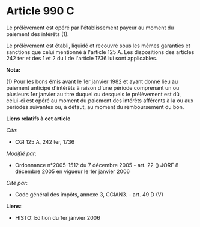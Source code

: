 # Article 990 C

Le prélèvement est opéré par l'établissement payeur au moment du paiement des intérêts (1).

Le prélèvement est établi, liquidé et recouvré sous les mêmes garanties et sanctions que celui mentionné à l'article 125 A.
Les dispositions des articles 242 ter et des 1 et 2 du I de l'article 1736 lui sont applicables.

**Nota:**

(1) Pour les bons émis avant le 1er janvier 1982 et ayant donné lieu au paiement anticipé d'intérêts à raison d'une période
comprenant un ou plusieurs 1er janvier au titre duquel ou desquels le prélèvement est dû, celui-ci est opéré au moment du
paiement des intérêts afférents à la ou aux périodes suivantes ou, à défaut, au moment du remboursement du bon.

**Liens relatifs à cet article**

_Cite_:

  - CGI 125 A, 242 ter, 1736

_Modifié par_:

  - Ordonnance n°2005-1512 du 7 décembre 2005 - art. 22 () JORF 8 décembre 2005 en vigueur le 1er janvier 2006

_Cité par_:

  - Code général des impôts, annexe 3, CGIAN3. - art. 49 D (V)

**Liens**:

  - HISTO: Edition du 1er janvier 2006
